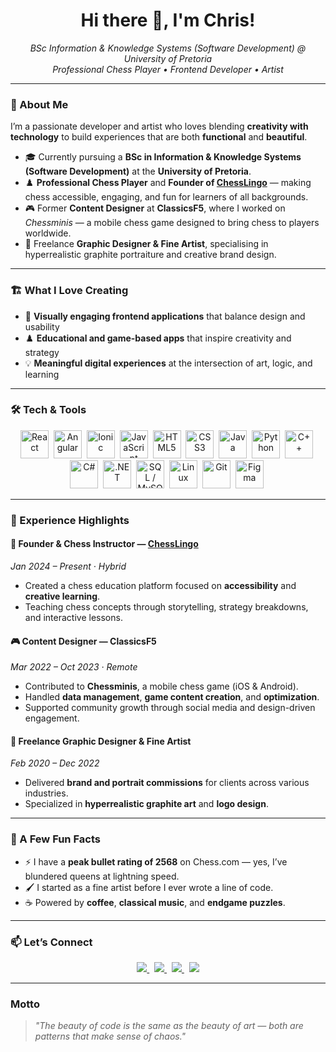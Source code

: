 <h1 align="center">Hi there 👋, I'm Chris!</h1>

<p align="center">
  <em>BSc Information & Knowledge Systems (Software Development) @ University of Pretoria</em><br>
  <em>Professional Chess Player • Frontend Developer • Artist</em>
</p>

---

### 🧠 About Me

I’m a passionate developer and artist who loves blending **creativity with technology** to build experiences that are both **functional** and **beautiful**.  

- 🎓 Currently pursuing a **BSc in Information & Knowledge Systems (Software Development)** at the **University of Pretoria**.  
- ♟️ **Professional Chess Player** and **Founder of [ChessLingo](https://www.chesslingo.co.za/)** — making chess accessible, engaging, and fun for learners of all backgrounds.  
- 🎮 Former **Content Designer** at **ClassicsF5**, where I worked on *Chessminis* — a mobile chess game designed to bring chess to players worldwide.  
- 🎨 Freelance **Graphic Designer & Fine Artist**, specialising in hyperrealistic graphite portraiture and creative brand design.  

---

### 🏗️ What I Love Creating

- 🎨 **Visually engaging frontend applications** that balance design and usability  
- ♟️ **Educational and game-based apps** that inspire creativity and strategy  
- 💡 **Meaningful digital experiences** at the intersection of art, logic, and learning  

---

### 🛠️ Tech & Tools

<p align="center">
  <img src="https://cdn.jsdelivr.net/gh/devicons/devicon/icons/react/react-original.svg" width="45" title="React" />&nbsp;
  <img src="https://cdn.jsdelivr.net/gh/devicons/devicon/icons/angularjs/angularjs-original.svg" width="45" title="Angular" />&nbsp;
  <img src="https://cdn.jsdelivr.net/gh/devicons/devicon/icons/ionic/ionic-original.svg" width="45" title="Ionic" />&nbsp;
  <img src="https://cdn.jsdelivr.net/gh/devicons/devicon/icons/javascript/javascript-original.svg" width="45" title="JavaScript" />&nbsp;
  <img src="https://cdn.jsdelivr.net/gh/devicons/devicon/icons/html5/html5-original.svg" width="45" title="HTML5" />&nbsp;
  <img src="https://cdn.jsdelivr.net/gh/devicons/devicon/icons/css3/css3-original.svg" width="45" title="CSS3" />&nbsp;
  <img src="https://cdn.jsdelivr.net/gh/devicons/devicon/icons/java/java-original.svg" width="45" title="Java" />&nbsp;
  <img src="https://cdn.jsdelivr.net/gh/devicons/devicon/icons/python/python-original.svg" width="45" title="Python" />&nbsp;
  <img src="https://cdn.jsdelivr.net/gh/devicons/devicon/icons/cplusplus/cplusplus-original.svg" width="45" title="C++" />&nbsp;
  <img src="https://cdn.jsdelivr.net/gh/devicons/devicon/icons/csharp/csharp-original.svg" width="45" title="C#" />&nbsp;
  <img src="https://cdn.jsdelivr.net/gh/devicons/devicon/icons/dotnetcore/dotnetcore-original.svg" width="45" title=".NET" />&nbsp;
  <img src="https://cdn.jsdelivr.net/gh/devicons/devicon/icons/mysql/mysql-original.svg" width="45" title="SQL / MySQL" />&nbsp;
  <img src="https://cdn.jsdelivr.net/gh/devicons/devicon/icons/linux/linux-original.svg" width="45" title="Linux" />&nbsp;
  <img src="https://cdn.jsdelivr.net/gh/devicons/devicon/icons/git/git-original.svg" width="45" title="Git" />&nbsp;
  <img src="https://cdn.jsdelivr.net/gh/devicons/devicon/icons/figma/figma-original.svg" width="45" title="Figma" />&nbsp;
</p>

---

### 💼 Experience Highlights

#### 🏫 **Founder & Chess Instructor — [ChessLingo](#)**
*Jan 2024 – Present · Hybrid*  
- Created a chess education platform focused on **accessibility** and **creative learning**.  
- Teaching chess concepts through storytelling, strategy breakdowns, and interactive lessons.  

#### 🎮 **Content Designer — ClassicsF5**
*Mar 2022 – Oct 2023 · Remote*  
- Contributed to **Chessminis**, a mobile chess game (iOS & Android).  
- Handled **data management**, **game content creation**, and **optimization**.  
- Supported community growth through social media and design-driven engagement.  

#### 🎨 **Freelance Graphic Designer & Fine Artist**
*Feb 2020 – Dec 2022*  
- Delivered **brand and portrait commissions** for clients across various industries.  
- Specialized in **hyperrealistic graphite art** and **logo design**.  

---

### 🧩 A Few Fun Facts

- ⚡ I have a **peak bullet rating of 2568** on Chess.com — yes, I’ve blundered queens at lightning speed.  
- 🖌️ I started as a fine artist before I ever wrote a line of code.  
- ☕ Powered by **coffee**, **classical music**, and **endgame puzzles**.  

---

### 📫 Let’s Connect

<p align="center">
  <a href="mailto:christopher.yoko.za@gmail.com">
    <img src="https://img.shields.io/badge/Email-Contact%20Me-blue?style=for-the-badge&logo=gmail" />
  </a>
  &nbsp;
  <a href="https://www.linkedin.com/in/chris-yoko-73a79a257/" target="_blank">
    <img src="https://img.shields.io/badge/LinkedIn-Chris%20Yoko-blue?style=for-the-badge&logo=linkedin" />
  </a>
  &nbsp;
    <a href="https://lichess.org/@/BoredProgrammer" target="_blank">
    <img src="https://img.shields.io/badge/Lichess-Profile-black?style=for-the-badge&logo=lichess" />
  </a>
  &nbsp;
  <a href="https://www.chess.com/member/brainslain" target="_blank">
    <img src="https://img.shields.io/badge/Chess.com-Profile-green?style=for-the-badge&logo=chess.com" />
  </a>
</p>

---

###  Motto

> *"The beauty of code is the same as the beauty of art — both are patterns that make sense of chaos."*



